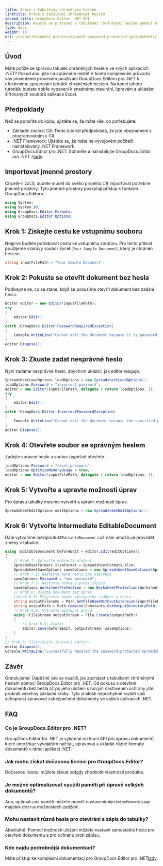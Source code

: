 ```yaml
---
title: Práce s tabulkami chráněnými heslem
linktitle: Práce s tabulkami chráněnými heslem
second_title: GroupDocs.Editor .NET API
description: Naučte se pracovat s tabulkami chráněnými heslem pomocí GroupDocs.Editor pro .NET. Tento podrobný průvodce vás provede otevřením a uložením zabezpečených souborů Excel.
type: docs
weight: 18
url: /cs/net/document-processing/work-password-protected-spreadsheets/
---
```

## Úvod
Máte potíže se správou tabulek chráněných heslem ve svých aplikacích .NET? Pokud ano, jste na správném místě! V tomto komplexním průvodci vás provedeme procesem používání GroupDocs.Editoru pro .NET k efektivnímu zpracování tabulek chráněných heslem. Na konci tohoto tutoriálu budete dobře vybaveni k snadnému otevírání, úpravám a ukládání šifrovaných souborů aplikace Excel.
## Předpoklady
Než se ponoříte do kódu, ujistěte se, že máte vše, co potřebujete:
- Základní znalost C#: Tento tutoriál předpokládá, že jste obeznámeni s programováním v C#.
- .NET Framework: Ujistěte se, že máte na vývojovém počítači nainstalovaný .NET Framework.
-  GroupDocs.Editor pro .NET: Stáhněte a nainstalujte GroupDocs.Editor pro .NET z[tady](https://releases.groupdocs.com/editor/net/).
## Importovat jmenné prostory
Chcete-li začít, budete muset do svého projektu C# importovat potřebné jmenné prostory. Tyto jmenné prostory poskytují přístup k funkcím GroupDocs.Editoru.
```csharp
using System;
using System.IO;
using GroupDocs.Editor.Formats;
using GroupDocs.Editor.Options;
```
## Krok 1: Získejte cestu ke vstupnímu souboru
Nejprve budete potřebovat cestu ke vstupnímu souboru. Pro tento příklad použijeme vzorový soubor Excel (`Your Sample Document`), který je chráněn heslem.
```csharp
string inputFilePath = "Your Sample Document";
```
## Krok 2: Pokuste se otevřít dokument bez hesla
Podívejme se, co se stane, když se pokusíme otevřít dokument bez zadání hesla.
```csharp
Editor editor = new Editor(inputFilePath);
try
{
    editor.Edit();
}
catch (GroupDocs.Editor.PasswordRequiredException)
{
    Console.WriteLine("Cannot edit the document because it is password-protected. A password is required.");
}
editor.Dispose();
```
## Krok 3: Zkuste zadat nesprávné heslo
Nyní zadáme nesprávné heslo, abychom ukázali, jak editor reaguje.
```csharp
SpreadsheetLoadOptions loadOptions = new SpreadsheetLoadOptions();
loadOptions.Password = "incorrect_password";
editor = new Editor(inputFilePath, delegate { return loadOptions; });
try
{
    editor.Edit();
}
catch (GroupDocs.Editor.IncorrectPasswordException)
{
    Console.WriteLine("Cannot edit the document because the specified password is incorrect.");
}
editor.Dispose();
```
## Krok 4: Otevřete soubor se správným heslem
Zadejte správné heslo a soubor úspěšně otevřete.
```csharp
loadOptions.Password = "excel_password";
loadOptions.OptimizeMemoryUsage = true;
editor = new Editor(inputFilePath, delegate { return loadOptions; });
```
## Krok 5: Vytvořte a upravte možnosti úprav
Pro úpravu tabulky musíme vytvořit a upravit možnosti úprav.
```csharp
SpreadsheetEditOptions editOptions = new SpreadsheetEditOptions();
```
## Krok 6: Vytvořte Intermediate EditableDocument
 Dále vytvoříme meziprodukt`EditableDocument` což nám umožňuje provádět změny v tabulce.
```csharp
using (EditableDocument beforeEdit = editor.Edit(editOptions))
{
    // Krok 7: Vytvořte možnosti uložení
    SpreadsheetFormats xlsmFormat = SpreadsheetFormats.Xlsm;
    SpreadsheetSaveOptions saveOptions = new SpreadsheetSaveOptions(SpreadsheetFormats.Xlsm);
    // Krok 7.1: Nastavte nové heslo pro otevření
    saveOptions.Password = "new password";
    // Krok 7.2: Nastavte ochranu proti zápisu
    saveOptions.WorksheetProtection = new WorksheetProtection(WorksheetProtectionType.All, "write password");
    // Krok 8: Uložte dokument bez úprav
    //Krok 8.1: Připravte název výstupního souboru a cestu
    string outputFilename = Path.GetFileNameWithoutExtension(inputFilePath) + "." + xlsmFormat.Extension;
    string outputPath = Path.Combine(Constants.GetOutputDirectoryPath(inputFilePath), outputFilename);
    // Krok 8.2: Vytvořte výstupní proud
    using (FileStream outputStream = File.Create(outputPath))
    {
        // Krok 8.3: Uložit
        editor.Save(beforeEdit, outputStream, saveOptions);
    }
}
// Krok 9: Zlikvidujte instanci editoru
editor.Dispose();
Console.WriteLine("Successfully handled the password-protected spreadsheet. Editor instance has been disposed: {0}", editor.IsDisposed ? "Yes" : "No");
```
## Závěr
Gratulujeme! Úspěšně jste se naučili, jak zacházet s tabulkami chráněnými heslem pomocí GroupDocs.Editor pro .NET. Od pokusu o otevření dokumentu bez hesla až po jeho uložení s novým nastavením ochrany jste probrali všechny základní kroky. Tyto znalosti nepochybně rozšíří vaši schopnost spravovat zabezpečené dokumenty ve vašich aplikacích .NET.
## FAQ
### Co je GroupDocs.Editor pro .NET?
GroupDocs.Editor for .NET je výkonné rozhraní API pro úpravu dokumentů, které umožňuje vývojářům načítat, upravovat a ukládat různé formáty dokumentů v rámci aplikací .NET.
### Jak mohu získat dočasnou licenci pro GroupDocs.Editor?
 Dočasnou licenci můžete získat od[tady](https://purchase.groupdocs.com/temporary-license/) zhodnotit vlastnosti produktu.
### Je možné optimalizovat využití paměti při úpravě velkých dokumentů?
 Ano, optimalizaci paměti můžete povolit nastavením`OptimizeMemoryUsage` majetek do`true` možnostech zatížení.
### Mohu nastavit různá hesla pro otevírání a zápis do tabulky?
Absolutně! Pomocí možností uložení můžete nastavit samostatná hesla pro otevření dokumentu a pro ochranu proti zápisu.
### Kde najdu podrobnější dokumentaci?
 Máte přístup ke komplexní dokumentaci pro GroupDocs.Editor pro .NET[tady](https://reference.groupdocs.com/editor/net/).